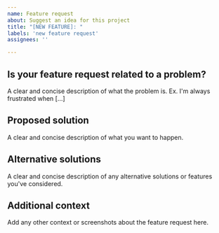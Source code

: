 ```yaml
---
name: Feature request
about: Suggest an idea for this project
title: "[NEW FEATURE]: "
labels: 'new feature request'
assignees: ''

---
```


## Is your feature request related to a problem?
A clear and concise description of what the problem is. Ex. I'm always frustrated when [...]

## Proposed solution
A clear and concise description of what you want to happen.

## Alternative solutions
A clear and concise description of any alternative solutions or features you've considered.

## Additional context
Add any other context or screenshots about the feature request here.